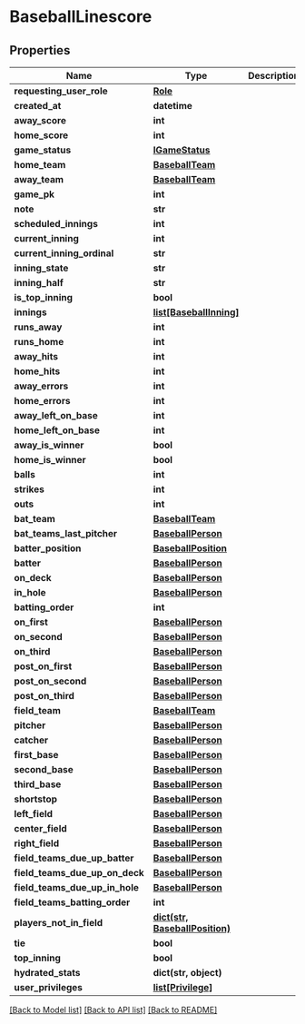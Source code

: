 # BaseballLinescore

## Properties
Name | Type | Description | Notes
------------ | ------------- | ------------- | -------------
**requesting_user_role** | [**Role**](Role.md) |  | [optional] 
**created_at** | **datetime** |  | [optional] 
**away_score** | **int** |  | [optional] 
**home_score** | **int** |  | [optional] 
**game_status** | [**IGameStatus**](IGameStatus.md) |  | [optional] 
**home_team** | [**BaseballTeam**](BaseballTeam.md) |  | [optional] 
**away_team** | [**BaseballTeam**](BaseballTeam.md) |  | [optional] 
**game_pk** | **int** |  | [optional] 
**note** | **str** |  | [optional] 
**scheduled_innings** | **int** |  | [optional] 
**current_inning** | **int** |  | [optional] 
**current_inning_ordinal** | **str** |  | [optional] 
**inning_state** | **str** |  | [optional] 
**inning_half** | **str** |  | [optional] 
**is_top_inning** | **bool** |  | [optional] 
**innings** | [**list[BaseballInning]**](BaseballInning.md) |  | [optional] 
**runs_away** | **int** |  | [optional] 
**runs_home** | **int** |  | [optional] 
**away_hits** | **int** |  | [optional] 
**home_hits** | **int** |  | [optional] 
**away_errors** | **int** |  | [optional] 
**home_errors** | **int** |  | [optional] 
**away_left_on_base** | **int** |  | [optional] 
**home_left_on_base** | **int** |  | [optional] 
**away_is_winner** | **bool** |  | [optional] 
**home_is_winner** | **bool** |  | [optional] 
**balls** | **int** |  | [optional] 
**strikes** | **int** |  | [optional] 
**outs** | **int** |  | [optional] 
**bat_team** | [**BaseballTeam**](BaseballTeam.md) |  | [optional] 
**bat_teams_last_pitcher** | [**BaseballPerson**](BaseballPerson.md) |  | [optional] 
**batter_position** | [**BaseballPosition**](BaseballPosition.md) |  | [optional] 
**batter** | [**BaseballPerson**](BaseballPerson.md) |  | [optional] 
**on_deck** | [**BaseballPerson**](BaseballPerson.md) |  | [optional] 
**in_hole** | [**BaseballPerson**](BaseballPerson.md) |  | [optional] 
**batting_order** | **int** |  | [optional] 
**on_first** | [**BaseballPerson**](BaseballPerson.md) |  | [optional] 
**on_second** | [**BaseballPerson**](BaseballPerson.md) |  | [optional] 
**on_third** | [**BaseballPerson**](BaseballPerson.md) |  | [optional] 
**post_on_first** | [**BaseballPerson**](BaseballPerson.md) |  | [optional] 
**post_on_second** | [**BaseballPerson**](BaseballPerson.md) |  | [optional] 
**post_on_third** | [**BaseballPerson**](BaseballPerson.md) |  | [optional] 
**field_team** | [**BaseballTeam**](BaseballTeam.md) |  | [optional] 
**pitcher** | [**BaseballPerson**](BaseballPerson.md) |  | [optional] 
**catcher** | [**BaseballPerson**](BaseballPerson.md) |  | [optional] 
**first_base** | [**BaseballPerson**](BaseballPerson.md) |  | [optional] 
**second_base** | [**BaseballPerson**](BaseballPerson.md) |  | [optional] 
**third_base** | [**BaseballPerson**](BaseballPerson.md) |  | [optional] 
**shortstop** | [**BaseballPerson**](BaseballPerson.md) |  | [optional] 
**left_field** | [**BaseballPerson**](BaseballPerson.md) |  | [optional] 
**center_field** | [**BaseballPerson**](BaseballPerson.md) |  | [optional] 
**right_field** | [**BaseballPerson**](BaseballPerson.md) |  | [optional] 
**field_teams_due_up_batter** | [**BaseballPerson**](BaseballPerson.md) |  | [optional] 
**field_teams_due_up_on_deck** | [**BaseballPerson**](BaseballPerson.md) |  | [optional] 
**field_teams_due_up_in_hole** | [**BaseballPerson**](BaseballPerson.md) |  | [optional] 
**field_teams_batting_order** | **int** |  | [optional] 
**players_not_in_field** | [**dict(str, BaseballPosition)**](BaseballPosition.md) |  | [optional] 
**tie** | **bool** |  | [optional] 
**top_inning** | **bool** |  | [optional] 
**hydrated_stats** | **dict(str, object)** |  | [optional] 
**user_privileges** | [**list[Privilege]**](Privilege.md) |  | [optional] 

[[Back to Model list]](../README.md#documentation-for-models) [[Back to API list]](../README.md#documentation-for-api-endpoints) [[Back to README]](../README.md)

